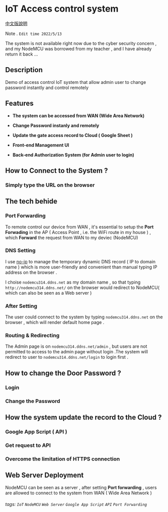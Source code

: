 # IoT Access control system

[中文版說明](https://github.com/jason810496/Access-control-system/blob/main/README_zh.md)

Note . `Edit time 2022/5/13`

The system is not available right now due to the cyber security concern , and my NodeMCU was borrowed from my teacher , and I have already return it back ...


## Description 

Demo of access control IoT system that allow admin user to change password instantly and control remotely

## Features

- **The system can be accessed from WAN (Wide Area Network)**

- **Change Password instanly and remotely**

- **Update the gate access record to Cloud ( Google Sheet )**

- **Front-end Management UI**

- **Back-end Authorization System (for Admin user to login)**

## How to Connect to the System ? 

### Simply type the URL on the browser

## The tech behide 

### Port Forwarding 
To remote control our device from WAN , it's essential to setup the **Port Forwading** in the AP ( Access Point , i.e. the WiFi route in my house )  , which **Forward** the request from WAN to my deviec (NodeMCU) 

### DNS Setting
I use [no-ip](https://www.noip.com/) to manage the temporary dynamic DNS record ( IP to domain name ) which is more user-friendly and convenient than manual typing IP address on the browser . 

I choise `nodemcu314.ddns.net` as my domain name , so that typing `http://nodemcu314.ddns.net/` on the browser would redirect to NodeMCU( which can also be seen as a Web server )

### After Setting 
The user could connect to the system by typing `nodemcu314.ddns.net` on the browser , which will render default home page .

### Routing & Redirecting

The Admin page is on `nodemcu314.ddns.net/admin` , but users are not permitted to access to the admin page without login .The system will redirect to user to `nodemcu314.ddns.net/login` to login first .

## How to change the Door Password ?

### Login

### Change the Password

## How the system update the record to the Cloud ?

### Google App Script ( API )

### Get request to API

### Overcome the limitation of HTTPS connection 

## Web Server Deployment
NodeMCU can be seen as a server  , after setting **Port forwarding** , users are allowed to connect to the system from WAN ( Wide Area Network )

###### tags: `IoT` `NodeMCU` `Web Server` `Google App Script` `API` `Port Forwarding` 
